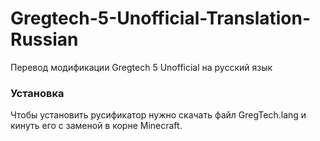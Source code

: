 # Gregtech-5-Unofficial-Translation-Russian
Перевод модификации Gregtech 5 Unofficial на русский язык

### Установка

Чтобы установить русификатор нужно скачать файл GregTech.lang и кинуть его с заменой в корне Minecraft.
